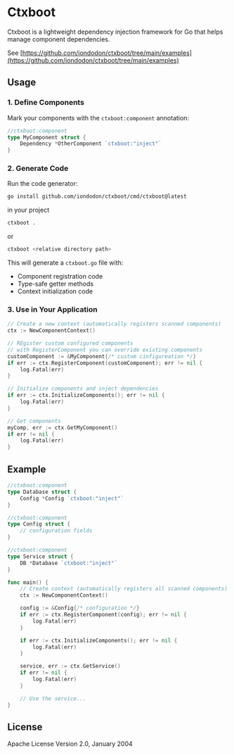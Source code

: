 # Ctxboot

Ctxboot is a lightweight dependency injection framework for Go that helps manage component dependencies.

See [https://github.com/iondodon/ctxboot/tree/main/examples](https://github.com/iondodon/ctxboot/tree/main/examples)

## Usage

### 1. Define Components

Mark your components with the `ctxboot:component` annotation:

```go
//ctxboot:component
type MyComponent struct {
    Dependency *OtherComponent `ctxboot:"inject"`
}
```

### 2. Generate Code

Run the code generator:

```bash
go install github.com/iondodon/ctxboot/cmd/ctxboot@latest
```

in your project

```bash
ctxboot .
```

or

```bash
ctxboot <relative directory path>
```

This will generate a `ctxboot.go` file with:

- Component registration code
- Type-safe getter methods
- Context initialization code

### 3. Use in Your Application

```go
// Create a new context (automatically registers scanned components)
ctx := NewComponentContext()

// REgister custom configured components
// with RegisterComponent you can override existing components
customComponent := &MyComponent{/* custom cinfigureation */}
if err := ctx.RegisterComponent(customComponent); err != nil {
    log.Fatal(err)
}

// Initialize components and inject dependencies
if err := ctx.InitializeComponents(); err != nil {
    log.Fatal(err)
}

// Get components
myComp, err := ctx.GetMyComponent()
if err != nil {
    log.Fatal(err)
}
```

## Example

```go
//ctxboot:component
type Database struct {
    Config *Config `ctxboot:"inject"`
}

//ctxboot:component
type Config struct {
    // configuration fields
}

//ctxboot:component
type Service struct {
    DB *Database `ctxboot:"inject"`
}

func main() {
    // Create context (automatically registers all scanned components)
    ctx := NewComponentContext()

    config := &Config{/* configuration */}
    if err := ctx.RegisterComponent(config); err != nil {
        log.Fatal(err)
    }

    if err := ctx.InitializeComponents(); err != nil {
        log.Fatal(err)
    }

    service, err := ctx.GetService()
    if err != nil {
        log.Fatal(err)
    }

    // Use the service...
}
```

## License

Apache License Version 2.0, January 2004

